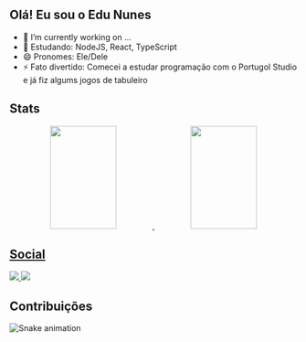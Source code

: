 ## Olá! Eu sou o Edu Nunes

- 🔭 I’m currently working on ...
- 🌱 Estudando: NodeJS, React, TypeScript
- 😄 Pronomes: Ele/Dele
- ⚡ Fato divertido: Comecei a estudar programação com o Portugol Studio e já fiz algums jogos de tabuleiro

## Stats

<div align="center" justify="space-between">
    <a href="https://github.com/EduNunesGithub">
    <img width="48%" height="180em" src="https://github-readme-stats.vercel.app/api?username=EduNunesGithub&show_icons=true&theme=dracula"/>
    <img width="48%" height="180em" src="https://github-readme-stats.vercel.app/api/top-langs/?username=EduNunesGithub&layout=compact&theme=dracula"/>
</div>
    
## Social
    
<div>
	<a href="https://www.instagram.com/edununes99/" target="_blank">
		<img src="https://img.shields.io/badge/Instagram-E4405F?style=for-the-badge&logo=instagram&logoColor=white" target="_blank" />
	</a>
	<a href="https://www.linkedin.com/in/edu-nunes-front-end/" target="_blank">
		<img src="https://img.shields.io/badge/LinkedIn-0077B5?style=for-the-badge&logo=linkedin&logoColor=white" target="_blank" />
	</a>
</div>

## Contribuições
	
![Snake animation](https://github.com/EduNunesGithub/EduNunesGithub/blob/output/github-contribution-grid-snake.svg)
